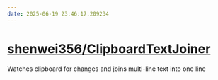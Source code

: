 ```yaml
---
date: 2025-06-19 23:46:17.209234
---
```


# [shenwei356/ClipboardTextJoiner](https://github.com/shenwei356/ClipboardTextJoiner)

Watches clipboard for changes and joins multi-line text into one line